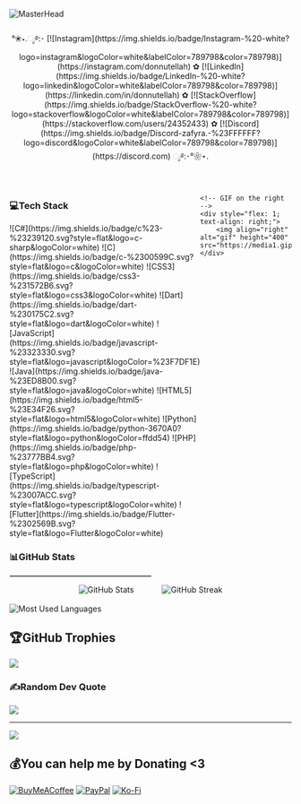 <!-- Master Head -->
![MasterHead](https://i.ibb.co/V3chh9j/donnalynnn-1600-x-350-px.png)

<!-- Centered Badges Section -->
<div align="center" style="margin-top: 20px;">
    °❀⋆.ೃ࿔:･ 
    [![Instagram](https://img.shields.io/badge/Instagram-%20-white?logo=instagram&logoColor=white&labelColor=789798&color=789798)](https://instagram.com/donnutellah) ✿ 
    [![LinkedIn](https://img.shields.io/badge/LinkedIn-%20-white?logo=linkedin&logoColor=white&labelColor=789798&color=789798)](https://linkedin.com/in/donnutellah) ✿ 
    [![StackOverflow](https://img.shields.io/badge/StackOverflow-%20-white?logo=stackoverflow&logoColor=white&labelColor=789798&color=789798)](https://stackoverflow.com/users/24352433) ✿ 
    [![Discord](https://img.shields.io/badge/Discord-zafyra.-%23FFFFFF?logo=discord&logoColor=white&labelColor=789798&color=789798)](https://discord.com) 
    ೃ࿔:･°❀⋆.
</div>

<!-- Flexbox for Tech Stack and GIF -->
<div style="display: flex; align-items: flex-start; justify-content: space-between; margin-top: 30px;">
    <!-- Tech Stack on the left -->
    <div style="flex: 1;">
        <h3>💻Tech Stack</h3>
        ![C#](https://img.shields.io/badge/c%23-%23239120.svg?style=flat&logo=c-sharp&logoColor=white) 
        ![C](https://img.shields.io/badge/c-%2300599C.svg?style=flat&logo=c&logoColor=white) 
        ![CSS3](https://img.shields.io/badge/css3-%231572B6.svg?style=flat&logo=css3&logoColor=white) 
        ![Dart](https://img.shields.io/badge/dart-%230175C2.svg?style=flat&logo=dart&logoColor=white) 
        ![JavaScript](https://img.shields.io/badge/javascript-%23323330.svg?style=flat&logo=javascript&logoColor=%23F7DF1E) 
        ![Java](https://img.shields.io/badge/java-%23ED8B00.svg?style=flat&logo=java&logoColor=white) 
        ![HTML5](https://img.shields.io/badge/html5-%23E34F26.svg?style=flat&logo=html5&logoColor=white) 
        ![Python](https://img.shields.io/badge/python-3670A0?style=flat&logo=python&logoColor=ffdd54) 
        ![PHP](https://img.shields.io/badge/php-%23777BB4.svg?style=flat&logo=php&logoColor=white)
        ![TypeScript](https://img.shields.io/badge/typescript-%23007ACC.svg?style=flat&logo=typescript&logoColor=white)
        ![Flutter](https://img.shields.io/badge/Flutter-%2302569B.svg?style=flat&logo=Flutter&logoColor=white)
    </div>

    <!-- GIF on the right -->
    <div style="flex: 1; text-align: right;">
        <img align="right" alt="gif" height="400" src="https://media1.giphy.com/media/v1.Y2lkPTc5MGI3NjExamgwOGptMTB6NTR3eWtidXg4ZWV0cWg5NjM5bzUwNmZ4YTd4cHc4ZCZlcD12MV9pbnRlcm5hbF9naWZfYnlfaWQmY3Q9cw/GtzQjfXMnEoRi1ml1Y/giphy.gif">
    </div>
</div>


<h3 align="left">📊GitHub Stats </h3>

<div align="left">
  <hr style="width:50%;border:0.1px solid #ccc;"/>

  <!-- Flexbox-like effect for side-by-side images -->
  <div style="display: flex; justify-content: center; align-items: center; gap: 50px;">
   <img src="https://github-readme-stats.vercel.app/api?username=donnalynnn&show_icons=true&theme=react&locale=en" alt="GitHub Stats" />
   <img src="https://github-readme-streak-stats.herokuapp.com/?user=donnalynnn&theme=react" alt="GitHub Streak" />
    
  </div>

  <br/>

  <!-- Single image below -->
  <div>
    <img src="https://github-readme-stats.vercel.app/api/top-langs?username=donnalynnn&show_icons=true&theme=react&locale=en&layout=compact" alt="Most Used Languages" />
  </div>
</div>

## 🏆GitHub Trophies
![](https://github-trophies.vercel.app/?username=donnalynnn&theme=nord&no-frame=false&no-bg=true&margin-w=4)

### ✍️Random Dev Quote
![](https://quotes-github-readme.vercel.app/api?type=horizontal&theme=tokyonight)

---
[![](https://visitcount.itsvg.in/api?id=donnalynnn&icon=9&color=9)](https://visitcount.itsvg.in)

  ## 💰You can help me by Donating <3
  [![BuyMeACoffee](https://img.shields.io/badge/Buy%20Me%20a%20Coffee-ffdd00?style=for-the-badge&logo=buy-me-a-coffee&logoColor=black)](https://buymeacoffee.com/donnalynnn) [![PayPal](https://img.shields.io/badge/PayPal-00457C?style=for-the-badge&logo=paypal&logoColor=white)](https://paypal.me/DonnalynReroma) [![Ko-Fi](https://img.shields.io/badge/Ko--fi-F16061?style=for-the-badge&logo=ko-fi&logoColor=white)](https://ko-fi.com/donnalynnn) 

